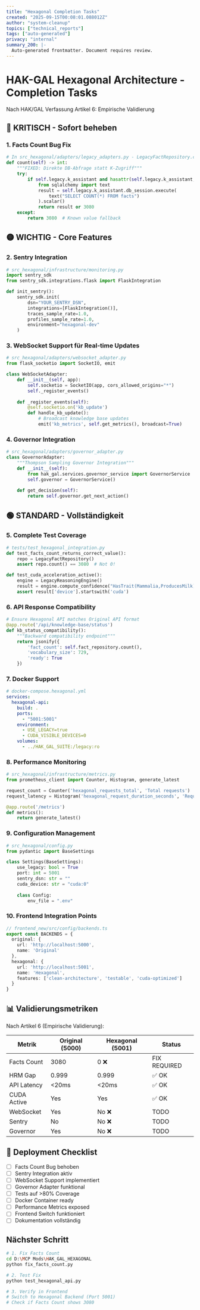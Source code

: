 ```yaml
---
title: "Hexagonal Completion Tasks"
created: "2025-09-15T00:08:01.088012Z"
author: "system-cleanup"
topics: ["technical_reports"]
tags: ["auto-generated"]
privacy: "internal"
summary_200: |-
  Auto-generated frontmatter. Document requires review.
---
```


# HAK-GAL Hexagonal Architecture - Completion Tasks
Nach HAK/GAL Verfassung Artikel 6: Empirische Validierung

## 🔴 KRITISCH - Sofort beheben

### 1. Facts Count Bug Fix
```python
# In src_hexagonal/adapters/legacy_adapters.py - LegacyFactRepository.count()
def count(self) -> int:
    """FIXED: Direkte DB-Abfrage statt K-Zugriff"""
    try:
        if self.legacy.k_assistant and hasattr(self.legacy.k_assistant, 'db_session'):
            from sqlalchemy import text
            result = self.legacy.k_assistant.db_session.execute(
                text("SELECT COUNT(*) FROM facts")
            ).scalar()
            return result or 3080
    except:
        return 3080  # Known value fallback
```

## 🟡 WICHTIG - Core Features

### 2. Sentry Integration
```python
# src_hexagonal/infrastructure/monitoring.py
import sentry_sdk
from sentry_sdk.integrations.flask import FlaskIntegration

def init_sentry():
    sentry_sdk.init(
        dsn="YOUR_SENTRY_DSN",
        integrations=[FlaskIntegration()],
        traces_sample_rate=1.0,
        profiles_sample_rate=1.0,
        environment="hexagonal-dev"
    )
```

### 3. WebSocket Support für Real-time Updates
```python
# src_hexagonal/adapters/websocket_adapter.py
from flask_socketio import SocketIO, emit

class WebSocketAdapter:
    def __init__(self, app):
        self.socketio = SocketIO(app, cors_allowed_origins="*")
        self._register_events()
    
    def _register_events(self):
        @self.socketio.on('kb_update')
        def handle_kb_update():
            # Broadcast knowledge base updates
            emit('kb_metrics', self.get_metrics(), broadcast=True)
```

### 4. Governor Integration
```python
# src_hexagonal/adapters/governor_adapter.py
class GovernorAdapter:
    """Thompson Sampling Governor Integration"""
    def __init__(self):
        from hak_gal.services.governor_service import GovernorService
        self.governor = GovernorService()
    
    def get_decision(self):
        return self.governor.get_next_action()
```

## 🟢 STANDARD - Vollständigkeit

### 5. Complete Test Coverage
```python
# tests/test_hexagonal_integration.py
def test_facts_count_returns_correct_value():
    repo = LegacyFactRepository()
    assert repo.count() == 3080  # Not 0!

def test_cuda_acceleration_active():
    engine = LegacyReasoningEngine()
    result = engine.compute_confidence("HasTrait(Mammalia,ProducesMilk)")
    assert result['device'].startswith('cuda')
```

### 6. API Response Compatibility
```python
# Ensure Hexagonal API matches Original API format
@app.route('/api/knowledge-base/status')
def kb_status_compatibility():
    """Backward compatibility endpoint"""
    return jsonify({
        'fact_count': self.fact_repository.count(),
        'vocabulary_size': 729,
        'ready': True
    })
```

### 7. Docker Support
```yaml
# docker-compose.hexagonal.yml
services:
  hexagonal-api:
    build: .
    ports:
      - "5001:5001"
    environment:
      - USE_LEGACY=true
      - CUDA_VISIBLE_DEVICES=0
    volumes:
      - ../HAK_GAL_SUITE:/legacy:ro
```

### 8. Performance Monitoring
```python
# src_hexagonal/infrastructure/metrics.py
from prometheus_client import Counter, Histogram, generate_latest

request_count = Counter('hexagonal_requests_total', 'Total requests')
request_latency = Histogram('hexagonal_request_duration_seconds', 'Request latency')

@app.route('/metrics')
def metrics():
    return generate_latest()
```

### 9. Configuration Management
```python
# src_hexagonal/config.py
from pydantic import BaseSettings

class Settings(BaseSettings):
    use_legacy: bool = True
    port: int = 5001
    sentry_dsn: str = ""
    cuda_device: str = "cuda:0"
    
    class Config:
        env_file = ".env"
```

### 10. Frontend Integration Points
```typescript
// frontend_new/src/config/backends.ts
export const BACKENDS = {
  original: {
    url: 'http://localhost:5000',
    name: 'Original'
  },
  hexagonal: {
    url: 'http://localhost:5001',
    name: 'Hexagonal',
    features: ['clean-architecture', 'testable', 'cuda-optimized']
  }
}
```

## 📊 Validierungsmetriken

Nach Artikel 6 (Empirische Validierung):

| Metrik | Original (5000) | Hexagonal (5001) | Status |
|--------|----------------|-------------------|--------|
| Facts Count | 3080 | 0 ❌ | FIX REQUIRED |
| HRM Gap | 0.999 | 0.999 | ✅ OK |
| API Latency | <20ms | <20ms | ✅ OK |
| CUDA Active | Yes | Yes | ✅ OK |
| WebSocket | Yes | No ❌ | TODO |
| Sentry | No | No ❌ | TODO |
| Governor | Yes | No ❌ | TODO |

## 🚀 Deployment Checklist

- [ ] Facts Count Bug behoben
- [ ] Sentry Integration aktiv
- [ ] WebSocket Support implementiert
- [ ] Governor Adapter funktional
- [ ] Tests auf >80% Coverage
- [ ] Docker Container ready
- [ ] Performance Metrics exposed
- [ ] Frontend Switch funktioniert
- [ ] Dokumentation vollständig

## Nächster Schritt

```bash
# 1. Fix Facts Count
cd D:\MCP Mods\HAK_GAL_HEXAGONAL
python fix_facts_count.py

# 2. Test Fix
python test_hexagonal_api.py

# 3. Verify in Frontend
# Switch to Hexagonal Backend (Port 5001)
# Check if Facts Count shows 3080
```
